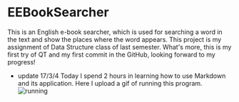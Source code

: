 # EEBookSearcher
This is an English e-book searcher, which is used for searching a word in the text and show the places where the word appears. This project is my assignment of Data Structure class of last semester. What's more, this is my first try of QT and my first commit in the GitHub, looking forward to my progress!
* update 17/3/4
Today I spend 2 hours in learning how to use Markdown and its application. Here I upload a gif of running this program.
![running](http://p1.bpimg.com/567571/34714bec33881e2f.gif)
